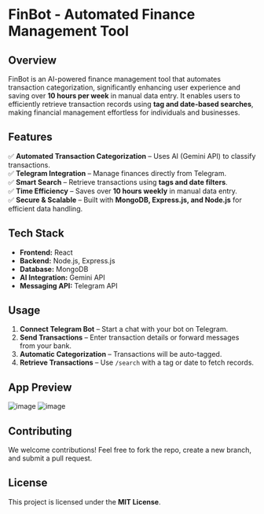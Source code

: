 # **FinBot - Automated Finance Management Tool**

## **Overview**  
FinBot is an AI-powered finance management tool that automates transaction categorization, significantly enhancing user experience and saving over **10 hours per week** in manual data entry. It enables users to efficiently retrieve transaction records using **tag and date-based searches**, making financial management effortless for individuals and businesses.  

## **Features**  
✅ **Automated Transaction Categorization** – Uses AI (Gemini API) to classify transactions.  
✅ **Telegram Integration** – Manage finances directly from Telegram.  
✅ **Smart Search** – Retrieve transactions using **tags and date filters**.  
✅ **Time Efficiency** – Saves over **10 hours weekly** in manual data entry.  
✅ **Secure & Scalable** – Built with **MongoDB, Express.js, and Node.js** for efficient data handling.  

## **Tech Stack**  
- **Frontend:** React  
- **Backend:** Node.js, Express.js  
- **Database:** MongoDB  
- **AI Integration:** Gemini API  
- **Messaging API:** Telegram API  

## **Usage**  

1. **Connect Telegram Bot** – Start a chat with your bot on Telegram.  
2. **Send Transactions** – Enter transaction details or forward messages from your bank.  
3. **Automatic Categorization** – Transactions will be auto-tagged.  
4. **Retrieve Transactions** – Use `/search` with a tag or date to fetch records.  

## **App Preview** 
![image](https://github.com/user-attachments/assets/a67131e7-e463-4e61-b254-b1ddf73e18e1)
![image](https://github.com/user-attachments/assets/4b4f3239-378c-46cc-b6a0-a3b4d5c479bf)


## **Contributing**  
We welcome contributions! Feel free to fork the repo, create a new branch, and submit a pull request.  

## **License**  
This project is licensed under the **MIT License**.  
